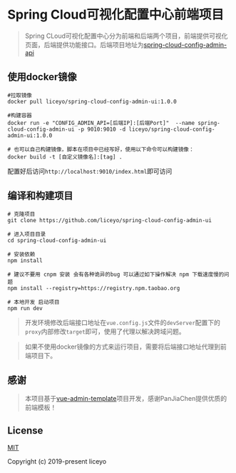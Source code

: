 # Spring Cloud可视化配置中心前端项目

> Spring CLoud可视化配置中心分为前端和后端两个项目，前端提供可视化页面，后端提供功能接口。后端项目地址为[spring-cloud-config-admin-api](https://github.com/liceyo/spring-cloud-config-admin-api)

## 使用docker镜像

```shell script
#拉取镜像
docker pull liceyo/spring-cloud-config-admin-ui:1.0.0

#构建容器
docker run -e "CONFIG_ADMIN_API=[后端IP]:[后端Port]"  --name spring-cloud-config-admin-ui -p 9010:9010 -d liceyo/spring-cloud-config-admin-ui:1.0.0

# 也可以自己构建镜像，脚本在项目中已经写好，使用以下命令可以构建镜像：
docker build -t [自定义镜像名]:[tag] .
```

配置好后访问`http://localhost:9010/index.html`即可访问

## 编译和构建项目

```shell script
# 克隆项目
git clone https://github.com/liceyo/spring-cloud-config-admin-ui

# 进入项目目录
cd spring-cloud-config-admin-ui

# 安装依赖
npm install

# 建议不要用 cnpm 安装 会有各种诡异的bug 可以通过如下操作解决 npm 下载速度慢的问题
npm install --registry=https://registry.npm.taobao.org

# 本地开发 启动项目
npm run dev
```
> 开发环境修改后端接口地址在`vue.config.js`文件的`devServer`配置下的`proxy`内部修改`target`即可，使用了代理以解决跨域问题。

> 如果不使用docker镜像的方式来运行项目，需要将后端接口地址代理到前端项目下。

## 感谢

> 本项目基于[vue-admin-template](https://github.com/PanJiaChen/vue-admin-template)项目开发，感谢PanJiaChen提供优质的前端模板！


## License

[MIT](https://github.com/liceyo/spring-cloud-config-admin-ui/blob/master/LICENSE)

Copyright (c) 2019-present liceyo